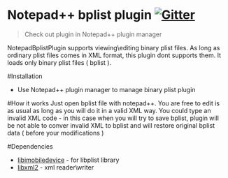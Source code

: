 Notepad++ bplist plugin [![Gitter](https://badges.gitter.im/Join%20Chat.svg)](https://gitter.im/azerg/NppBplistPlugin?utm_source=badge&utm_medium=badge&utm_campaign=pr-badge)
==============
>Check out plugin in Notepad++ plugin manager

NotepadBplistPlugin supports viewing\editing binary plist files. As long as ordinary plist files comes in XML format, this plugin dont supports them. It loads only binary plist files ( bplist ).

#Installation
- Use Notepad++ plugin manager to manage binary plist plugin

#How it works
Just open bplist file with notepad++. You are free to edit is as usual as long as you will do it in a valid XML way. You could type an invalid XML code - in this case when you will try to save bplist, plugin will be not able to conver invalid XML to bplist and will restore original bplist data ( before your modifications )


#Dependencies
- [libimobiledevice]  - for libplist library
- [libxml2] - xml reader\writer

[libimobiledevice]:http://www.libimobiledevice.org/
[libxml2]:http://xmlsoft.org/
